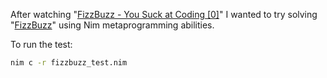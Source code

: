 After watching "[FizzBuzz - You Suck at Coding [0]](https://www.youtube.com/watch?v=mZWsyUKwTbg)" I wanted to try solving "[FizzBuzz](https://en.wikipedia.org/wiki/Fizz_buzz)" using Nim metaprogramming abilities.

To run the test:

```bat
nim c -r fizzbuzz_test.nim
```
